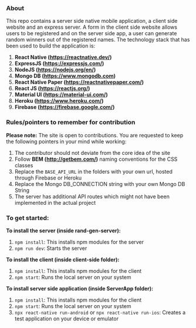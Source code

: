 ### About
This repo contains a server side native mobile application, a client side website and an express server. A form in the client side website allows users to be registered and on the server side app, a user can generate random winners out of the registered names. The technology stack that has been used to build the application is:<br/>
1. **React Native (https://reactnative.dev/)**<br/>
2. **ExpressJS (https://expressjs.com/)**<br/>
3. **NodeJS (https://nodejs.org/en/)**<br/>
4. **Mongo DB (https://www.mongodb.com)**<br/>
5. **React Native Paper (https://reactnativepaper.com/)**<br/>
6. **React JS (https://reactjs.org/)**<br/>
7. **Material UI (https://material-ui.com/)**<br/>
8. **Heroku (https://www.heroku.com/)**<br/>
9. **Firebase (https://firebase.google.com/)**<br/>

### Rules/pointers to remember for contribution
**Please note:** The site is open to contributions. You are requested to keep the following pointers in your mind while working:
1. The contributor should not deviate from the core idea of the site
2. Follow **BEM (http://getbem.com/)** naming conventions for the CSS classes
3. Replace the `BASE_API_URL` in the folders with your own url, hosted through Firebase or Heroku
4. Replace the Mongo DB_CONNECTION string with your own Mongo DB String
5. The server has additional API routes which might not have been implemented in the actual project

### To get started:<br/>
**To install the server (inside rand-gen-server):**<br/>
1. `npm install`: This installs npm modules for the server<br/>
2. `npm run dev`: Starts the server<br/>

**To install the client (inside client-side folder):**<br/>
1. `npm install`: This installs npm modules for the client<br/>
2. `npm start`: Runs the local server on your system<br/>

**To install server side application (inside ServerApp folder):**
1. `npm install`: This installs npm modules for the client<br/>
2. `npm start`: Runs the local server on your system<br/>
3. `npx react-native run-android` or `npx react-native run-ios`: Creates a test application on your device or emulator<br/>